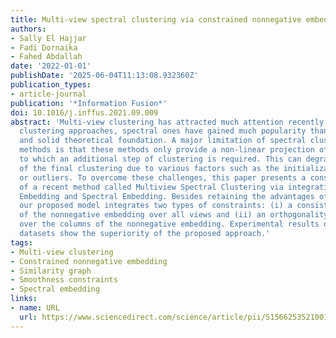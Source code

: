 ```yaml
---
title: Multi-view spectral clustering via constrained nonnegative embedding
authors:
- Sally El Hajjar
- Fadi Dornaika
- Fahed Abdallah
date: '2022-01-01'
publishDate: '2025-06-04T11:13:08.932360Z'
publication_types:
- article-journal
publication: '*Information Fusion*'
doi: 10.1016/j.inffus.2021.09.009
abstract: 'Multi-view clustering has attracted much attention recently. Among all
  clustering approaches, spectral ones have gained much popularity thanks to an elaborated
  and solid theoretical foundation. A major limitation of spectral clustering based
  methods is that these methods only provide a non-linear projection of the data,
  to which an additional step of clustering is required. This can degrade the quality
  of the final clustering due to various factors such as the initialization process
  or outliers. To overcome these challenges, this paper presents a constrained version
  of a recent method called Multiview Spectral Clustering via integrating Nonnegative
  Embedding and Spectral Embedding. Besides retaining the advantages of this method,
  our proposed model integrates two types of constraints: (i) a consistent smoothness
  of the nonnegative embedding over all views and (ii) an orthogonality constraint
  over the columns of the nonnegative embedding. Experimental results on several real
  datasets show the superiority of the proposed approach.'
tags:
- Multi-view clustering
- Constrained nonnegative embedding
- Similarity graph
- Smoothness constraints
- Spectral embedding
links:
- name: URL
  url: https://www.sciencedirect.com/science/article/pii/S156625352100186X
---
```

